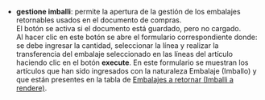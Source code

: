 - **gestione imballi**: permite la apertura de la gestión de los embalajes retornables usados en el documento de compras.  
El botón se activa si el documento está guardado, pero no cargado.  
Al hacer clic en este botón se abre el formulario correspondiente donde: se debe ingresar la cantidad, seleccionar la línea y realizar la transferencia del embalaje seleccionado en las líneas del artículo haciendo clic en el botón **execute**. En este formulario se muestran los artículos que han sido ingresados con la naturaleza Embalaje (Imballo) y que están presentes en la tabla de [Embalajes a retornar (Imballi a rendere)](/docs/configurations/tables/logistics/package-to-be-returned).